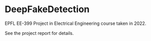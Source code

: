 # DeepFakeDetection
EPFL EE-399 Project in Electrical Engineering course taken in 2022.

See the project report for details.

